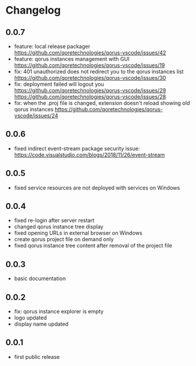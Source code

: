 # Changelog

## 0.0.7

* feature: local release packager
  https://github.com/qoretechnologies/qorus-vscode/issues/42
* feature: qorus instances management with GUI
  https://github.com/qoretechnologies/qorus-vscode/issues/19
* fix: 401 unauthorized does not redirect you to the qorus instances list
  https://github.com/qoretechnologies/qorus-vscode/issues/30
* fix: deployment failed will logout you
  https://github.com/qoretechnologies/qorus-vscode/issues/29
  https://github.com/qoretechnologies/qorus-vscode/issues/28
* fix: when the .proj file is changed, extension doesn't reload showing old qorus instances
  https://github.com/qoretechnologies/qorus-vscode/issues/24

## 0.0.6

* fixed indirect event-stream package security issue:
  https://code.visualstudio.com/blogs/2018/11/26/event-stream

## 0.0.5

* fixed service resources are not deployed with services on Windows

## 0.0.4

* fixed re-login after server restart
* changed qorus instance tree display
* fixed opening URLs in external browser on Windows
* create qorus project file on demand only
* fixed qorus instance tree content after removal of the project file

## 0.0.3

* basic documentation

## 0.0.2

* fix: qorus instance explorer is empty
* logo updated
* display name updated

## 0.0.1

* first public release

